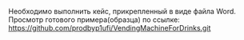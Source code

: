 Необходимо выполнить кейс, прикрепленный в виде файла Word. Просмотр готового примера(образца) по ссылке: https://github.com/prodbyp1ufi/VendingMachineForDrinks.git
